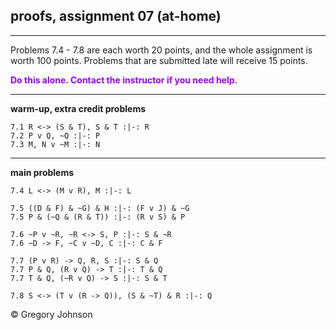 ## proofs, assignment 07 (at-home)

---

Problems 7.4 - 7.8 are each worth 20 points, and the whole assignment is worth 100 points. Problems that are submitted late will receive 15 points.

<font color="#9900FF">**Do this alone. Contact the instructor if you need help.**</font>

---

**warm-up, extra credit problems**

~~~{.ProofChecker .JohnsonSL options="fonts tabindent render resize" guides="fitch" points="2" late-credit="1"}
7.1 R <-> (S & T), S & T :|-: R 
7.2 P v Q, ~Q :|-: P 
7.3 M, N v ~M :|-: N
~~~

---

**main problems**

~~~{.ProofChecker .JohnsonSL options="fonts tabindent render resize" guides="fitch" points="20" late-credit="16"}
7.4 L <-> (M v R), M :|-: L

7.5 ((D & F) & ~G) & H :|-: (F v J) & ~G
7.5 P & (~Q & (R & T)) :|-: (R v S) & P

7.6 ~P v ~R, ~R <-> S, P :|-: S & ~R
7.6 ~D -> F, ~C v ~D, C :|-: C & F

7.7 (P v R) -> Q, R, S :|-: S & Q
7.7 P & Q, (R v Q) -> T :|-: T & Q
7.7 T & Q, (~R v Q) -> S :|-: S & T 

7.8 S <-> (T v (R -> Q)), (S & ~T) & R :|-: Q
~~~


<p>&copy; <script>document.write(new Date().getFullYear())</script> Gregory Johnson</p>
 

